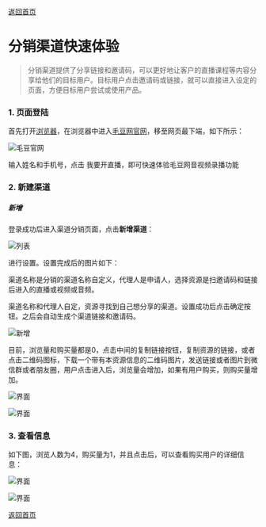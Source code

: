 [返回首页](../../README.md)

# 分销渠道快速体验

> 分销渠道提供了分享链接和邀请码，可以更好地让客户的直播课程等内容分享给他们的目标用户。目标用户点击邀请码或链接，就可以直接进入设定的页面，方便目标用户尝试或使用产品。

### 1. 页面登陆

首先打开[浏览器](http://www.google.cn/intl/zh-CN/chrome/browser/desktop/index.html)，在浏览器中进入[毛豆网官网](https://www.maodou.io)，移至网页最下端，如下所示：



![毛豆官网](https://docssl.cdn.maodou.io/demo-howtobegin.png)

输入姓名和手机号，点击 我要开直播，即可快速体验毛豆网音视频录播功能

### 2. 新建渠道

##### 新增

登录成功后进入渠道分销页面，点击**新增渠道**：

![列表](https://docssl.cdn.maodou.io/docs/quickstart/qs_channel_list.png)

进行设置。设置完成后的图片如下：

渠道名称是分销的渠道名称自定义，代理人是申请人，选择资源是扫邀请码和链接后进入的直播或视频或音频。

渠道名称和代理人自定，资源寻找到自己想分享的渠道。设置成功后点击确定按钮。之后会自动生成个渠道链接和邀请码。

![新增](https://docssl.cdn.maodou.io/docs/quickstart/qs_channel_add.png)

目前，浏览量和购买量都是0，点击中间的复制链接按钮，复制资源的链接，或者点击二维码图标，下载一个带有本资源信息的二维码图片，发送链接或者图片到微信群或者朋友圈，用户点击进入后，浏览量会增加，如果有用户购买，则购买量增加。

![界面](https://docssl.cdn.maodou.io/docs/quickstart/qs_channel_info.png)

![界面](https://docssl.cdn.maodou.io/docs/quickstart/qs_channel_qrcode.png)

### 3. 查看信息

如下图，浏览人数为4，购买量为1，并且点击后，可以查看购买用户的详细信息：

![界面](https://docssl.cdn.maodou.io/docs/quickstart/qs_channel_info1.png)

![界面](https://docssl.cdn.maodou.io/docs/quickstart/qs_channel_user.png)

[返回首页](../../README.md)
